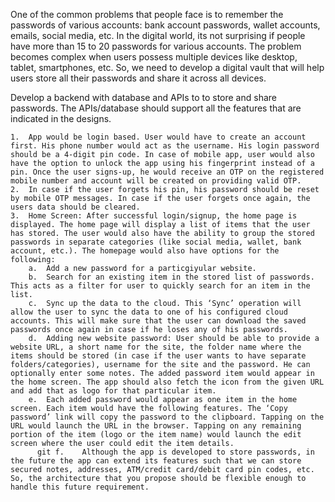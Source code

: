 One of the common problems that people face is to remember the passwords of various accounts: bank account passwords, wallet accounts, emails, social media, etc. In the digital world, its not surprising if people have more than 15 to 20 passwords for various accounts. The problem becomes complex when users possess multiple devices like desktop, tablet, smartphones, etc. So, we need to develop a digital vault that will help users store all their passwords and share it across all devices.

Develop a backend with database and APIs to to store and share passwords. The APIs/database should support all the features that are indicated in the designs.

    1.  App would be login based. User would have to create an account first. His phone number would act as the username. His login password should be a 4-digit pin code. In case of mobile app, user would also have the option to unlock the app using his fingerprint instead of a pin. Once the user signs-up, he would receive an OTP on the registered mobile number and account will be created on providing valid OTP.
    2.  In case if the user forgets his pin, his password should be reset by mobile OTP messages. In case if the user forgets once again, the users data should be cleared.
    3.  Home Screen: After successful login/signup, the home page is displayed. The home page will display a list of items that the user has stored. The user would also have the ability to group the stored passwords in separate categories (like social media, wallet, bank account, etc.). The homepage would also have options for the following:
        a. 	Add a new password for a particgiyular website.
        b. 	Search for an existing item in the stored list of passwords. This acts as a filter for user to quickly search for an item in the list.
        c. 	Sync up the data to the cloud. This ‘Sync’ operation will allow the user to sync the data to one of his configured cloud accounts. This will make sure that the user can download the saved passwords once again in case if he loses any of his passwords.
        d. 	Adding new website password: User should be able to provide a website URL, a short name for the site, the folder name where the items should be stored (in case if the user wants to have separate folders/categories), username for the site and the password. He can optionally enter some notes. The added password item would appear in the home screen. The app should also fetch the icon from the given URL and add that as logo for that particular item.
        e. 	Each added password would appear as one item in the home screen. Each item would have the following features. The ‘Copy password’ link will copy the password to the clipboard. Tapping on the URL would launch the URL in the browser. Tapping on any remaining portion of the item (logo or the item name) would launch the edit screen where the user could edit the item details.
          git f. 	Although the app is developed to store passwords, in the future the app can extend its features such that we can store secured notes, addresses, ATM/credit card/debit card pin codes, etc. So, the architecture that you propose should be flexible enough to handle this future requirement.
